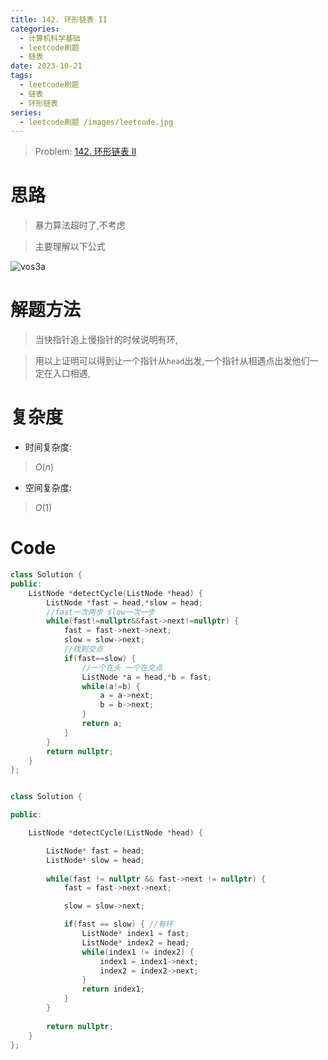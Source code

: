 ```yaml
---
title: 142. 环形链表 II
categories:
  - 计算机科学基础
  - leetcode刷题
  - 链表
date: 2023-10-21
tags:
  - leetcode刷题
  - 链表
  - 环形链表
series:
  - leetcode刷题 /images/leetcode.jpg
---
```

> Problem: [142. 环形链表 II](https://leetcode.cn/problems/linked-list-cycle-ii/description/)

# 思路

> 暴力算法超时了,不考虑

> 主要理解以下公式

![vos3a](/images/posts/vos3a.jpg)

# 解题方法

> 当快指针追上慢指针的时候说明有环,

> 用以上证明可以得到让一个指针从`head`出发,一个指针从相遇点出发他们一定在入口相遇,

# 复杂度

- 时间复杂度:

> $O(n)$

- 空间复杂度:

> $O(1)$

# Code

```cpp
class Solution {
public:
    ListNode *detectCycle(ListNode *head) {
        ListNode *fast = head,*slow = head;
        //fast一次两步 slow一次一步
        while(fast!=nullptr&&fast->next!=nullptr) {
            fast = fast->next->next;
            slow = slow->next;
            //找到交点
            if(fast==slow) {
                //一个在头 一个在交点
                ListNode *a = head,*b = fast;
                while(a!=b) {
                    a = a->next;
                    b = b->next;
                }
                return a;
            }
        }
        return nullptr;
    }
};
```

```C++

class Solution {

public:

    ListNode *detectCycle(ListNode *head) {

        ListNode* fast = head;
        ListNode* slow = head;
  
        while(fast != nullptr && fast->next != nullptr) {
            fast = fast->next->next;

            slow = slow->next;

            if(fast == slow) { //有环
                ListNode* index1 = fast;
                ListNode* index2 = head;
                while(index1 != index2) {
                    index1 = index1->next;
                    index2 = index2->next;
                }
                return index1;
            }
        }
  
        return nullptr;
    }
};
```